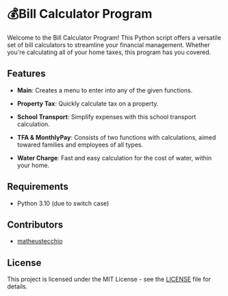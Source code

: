 # 💰Bill Calculator Program

Welcome to the Bill Calculator Program! This Python script offers a versatile set of bill calculators to streamline your financial management. Whether you're calculating all of your home taxes, this program has you covered.

## Features

- **Main**: Creates a menu to enter into any of the given functions.
  
- **Property Tax**: Quickly calculate tax on a property.
  
- **School Transport**: Simplify expenses with this school transport calculation.

- **TFA & MonthlyPay**: Consists of two functions with calculations, aimed towared families and employees of all types.

- **Water Charge**: Fast and easy calculation for the cost of water, within your home.

## Requirements

- Python 3.10 (due to switch case)

## Contributors

- [matheustecchio](https://github.com/matheustecchio)

## License

This project is licensed under the MIT License - see the [LICENSE](LICENSE) file for details.

